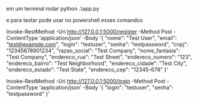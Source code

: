 em um terminal rodar 
python .\app.py

e para testar pode usar no powershell esses comandos

Invoke-RestMethod -Uri http://127.0.0.1:5000/register -Method Post -ContentType 'application/json' -Body '{
     "nome": "Test User",
     "email": "test@example.com",
     "login": "testuser",
     "senha": "testpassword",
     "cnpj": "12345678901234",
     "razao_social": "Test Company",
     "nome_fantasia": "Test Company",
     "endereco_rua": "Test Street",
     "endereco_numero": "123",
     "endereco_bairro": "Test Neighborhood",
     "endereco_cidade": "Test City",
     "endereco_estado": "Test State",
     "endereco_cep": "12345-678"
}'

Invoke-RestMethod -Uri http://127.0.0.1:5000/login -Method Post -ContentType 'application/json' -Body '{
     "login": "testuser",
     "senha": "testpassword"
}'